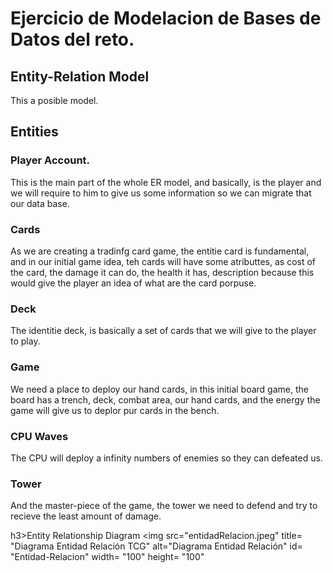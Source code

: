 # Ejercicio de Modelacion de Bases de Datos del reto.

## Entity-Relation Model


This a posible model.

## Entities

### Player Account.
This is the main part of the whole ER model, and basically, is the player and we will require to him to give us some information so we can migrate that our data base.

### Cards
As we are creating a tradinfg card game, the entitie card is fundamental, and in our initial game idea, teh cards will have some atributtes, as cost of the card, the damage it can do, the health it has, description because this would give the player an idea of what are the card porpuse.

### Deck
The identitie deck, is basically a set of cards that we will give to the player to play.

### Game
We need a place to deploy our hand cards, in this initial board game, the board has a trench, deck, combat area, our hand cards, and the energy the game will give us to deplor pur cards in the bench.

### CPU Waves
The CPU will deploy a infinity numbers of enemies so they can defeated us.

### Tower 
And the master-piece of the game, the tower we need to defend and try to recieve the least amount of damage.

h3>Entity Relationship Diagram</h3>
<img 
  src="entidadRelacion.jpeg" 
  title= "Diagrama Entidad Relación TCG"
  alt="Diagrama Entidad Relación"
  id= "Entidad-Relacion"
  width= "100"
  height= "100"
  >
